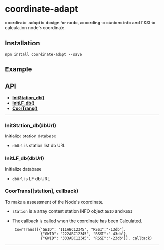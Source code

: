 # coordinate-adapt
coordinate-adapt is design for node, according to stations info and RSSI to calculation node's coordinate.

<a name="install"></a>
## Installation
    npm install coordinate-adapt --save

<a name="example"></a>
## Example

<a name="api"></a>
## API
  * <a href="#InitStation_db"><corde><b>InitStation_db()</b></code></a>
  * <a href="#InitLF_db"><corde><b>InitLF_db()</b></code></a>
  * <a href="#CoorTrans"><corde><b>CoorTrans()</b></code></a>
  

-------------------------------------------------------
<a name="InitStation_db"></a>
### InitStation_db(dbUrl)
Initialize station database 
 * `dbUrl` is station list db URL

<a name="InitLF_db"></a>
### InitLF_db(dbUrl)
Initialize database 
 * `dbUrl` is LF db URL

<a name="CoorTrans"></a>
### CoorTrans([station], callback)
To make a assessment of the Node's coordinate.
 * `station` is a array content station INFO object `GWID` and `RSSI`
 
 * The callback is called when the coordinate has been Calculated.

		CoorTrans([{"GWID": "111ABC12345", "RSSI":"-13db"},
        			{"GWID": "222ABC12345", "RSSI":"-43db"},
                    {"GWID": "333ABC12345", "RSSI":"-23db"}], callback)



-------------------------------------------------------


